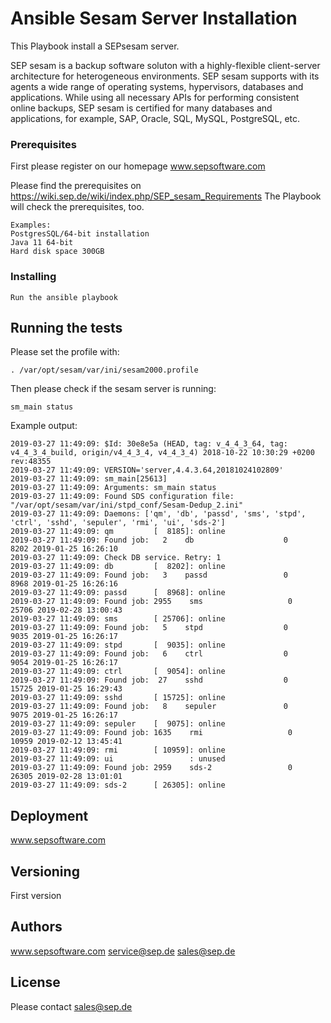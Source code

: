 # Ansible Sesam Server Installation

This Playbook install a SEPsesam server.

SEP sesam is a backup software soluton with a highly-flexible client-server architecture for heterogeneous
environments. SEP sesam supports with its agents a wide range of operating systems, hypervisors,
databases and applications. While using all necessary APIs for performing consistent online backups,
SEP sesam is certified for many databases and applications, for example, SAP, Oracle, SQL, MySQL,
PostgreSQL, etc. 

### Prerequisites

First please register on our homepage www.sepsoftware.com

Please find the prerequisites on https://wiki.sep.de/wiki/index.php/SEP_sesam_Requirements
The Playbook will check the prerequisites, too.

```
Examples:
PostgresSQL/64-bit installation
Java 11 64-bit
Hard disk space 300GB
```

### Installing

```
Run the ansible playbook
```

## Running the tests

Please set the profile with:
```
. /var/opt/sesam/var/ini/sesam2000.profile
```
Then please check if the sesam server is running:
```
sm_main status
```

Example output:
```
2019-03-27 11:49:09: $Id: 30e8e5a (HEAD, tag: v_4_4_3_64, tag: v4_4_3_4_build, origin/v4_4_3_4, v4_4_3_4) 2018-10-22 10:30:29 +0200 rev:48355
2019-03-27 11:49:09: VERSION='server,4.4.3.64,20181024102809'
2019-03-27 11:49:09: sm_main[25613]
2019-03-27 11:49:09: Arguments: sm_main status
2019-03-27 11:49:09: Found SDS configuration file: "/var/opt/sesam/var/ini/stpd_conf/Sesam-Dedup_2.ini"
2019-03-27 11:49:09: Daemons: ['qm', 'db', 'passd', 'sms', 'stpd', 'ctrl', 'sshd', 'sepuler', 'rmi', 'ui', 'sds-2']
2019-03-27 11:49:09: qm         [  8185]: online
2019-03-27 11:49:09: Found job:   2    db                    0      8202 2019-01-25 16:26:10
2019-03-27 11:49:09: Check DB service. Retry: 1
2019-03-27 11:49:09: db         [  8202]: online
2019-03-27 11:49:09: Found job:   3    passd                 0      8968 2019-01-25 16:26:16
2019-03-27 11:49:09: passd      [  8968]: online
2019-03-27 11:49:09: Found job: 2955    sms                   0     25706 2019-02-28 13:00:43
2019-03-27 11:49:09: sms        [ 25706]: online
2019-03-27 11:49:09: Found job:   5    stpd                  0      9035 2019-01-25 16:26:17
2019-03-27 11:49:09: stpd       [  9035]: online
2019-03-27 11:49:09: Found job:   6    ctrl                  0      9054 2019-01-25 16:26:17
2019-03-27 11:49:09: ctrl       [  9054]: online
2019-03-27 11:49:09: Found job:  27    sshd                  0     15725 2019-01-25 16:29:43
2019-03-27 11:49:09: sshd       [ 15725]: online
2019-03-27 11:49:09: Found job:   8    sepuler               0      9075 2019-01-25 16:26:17
2019-03-27 11:49:09: sepuler    [  9075]: online
2019-03-27 11:49:09: Found job: 1635    rmi                   0     10959 2019-02-12 13:45:41
2019-03-27 11:49:09: rmi        [ 10959]: online
2019-03-27 11:49:09: ui                 : unused
2019-03-27 11:49:09: Found job: 2959    sds-2                 0     26305 2019-02-28 13:01:01
2019-03-27 11:49:09: sds-2      [ 26305]: online
```

## Deployment

www.sepsoftware.com

## Versioning

First version

## Authors

www.sepsoftware.com
service@sep.de
sales@sep.de

## License

Please contact sales@sep.de
